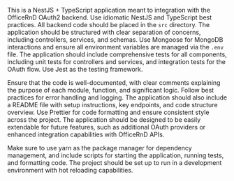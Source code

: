 <!-- Use this file to provide workspace-specific custom instructions to Copilot. For more details, visit https://code.visualstudio.com/docs/copilot/copilot-customization#_use-a-githubcopilotinstructionsmd-file -->

This is a NestJS + TypeScript application meant to integration with the OfficeRnD OAuth2 backend. Use idiomatic NestJS and TypeScript best practices. All backend code should be placed in the `src` directory.
The application should be structured with clear separation of concerns, including controllers, services, and schemas. Use Mongoose for MongoDB interactions and ensure all environment variables are managed via the `.env` file.
The application should include comprehensive tests for all components, including unit tests for controllers and services, and integration tests for the OAuth flow. Use Jest as the testing framework.

Ensure that the code is well-documented, with clear comments explaining the purpose of each module, function, and significant logic. Follow best practices for error handling and logging.
The application should also include a README file with setup instructions, key endpoints, and code structure overview. Use Prettier for code formatting and ensure consistent style across the project.
The application should be designed to be easily extendable for future features, such as additional OAuth providers or enhanced integration capabilities with OfficeRnD APIs.

Make sure to use yarn as the package manager for dependency management, and include scripts for starting the application, running tests, and formatting code. The project should be set up to run in a development environment with hot reloading capabilities.
